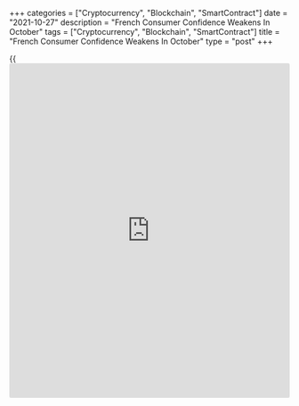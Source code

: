 +++
categories = ["Cryptocurrency", "Blockchain", "SmartContract"]
date = "2021-10-27"
description = "French Consumer Confidence Weakens In October"
tags = ["Cryptocurrency", "Blockchain", "SmartContract"]
title = "French Consumer Confidence Weakens In October"
type = "post"
+++

{{<iframe id="large-banner" src="https://www.bounty.group/#slide=14.0" width="100%" height="600" scrolling="no" style="border: 0px solid rgb(216, 221, 230); border-radius: 3px;">}}

French consumer confidence weakened in October, monthly survey results
from the statistical office Insee showed on Wednesday.

The consumer confidence index fell to 99 in October from 101 in
September. The reading was forecast to fall to 101 from September's
initially estimated value of 102.

Households' opinion about their future financial situation weakened with
the index falling four points to -7. At the same time, the index related
to their personal past financial situation dropped only one point to
-15.

The share of households considering it is a suitable time to make major
purchases decreased again with the balance at -13 versus -11 in the
previous month.

The survey showed a marked fall in households' assessment about future
saving capacity. The corresponding indicator lost nine points to +3. At
22, their current saving capacity assessment fell only three points.

In October, the share of households considering that the standard of
living in France will improve in the next twelve months decreased.
Similarly, the indicator measuring the past standard of living fell to
-59 from -55.

The households' fears about unemployment trend continued to fall sharply
with the index easing to 4 from 12.

Further, the survey showed that the share of households considering that
prices were on the rise during the past twelve months has been up very
sharply. The corresponding balance gained 17 points to +14.

Likewise, the households considering that prices will be on the rise
during the next twelve months have also been more numerous. The
corresponding balance gained 11 points.

The survey was conducted among 2,000 households between September 27 and
18.

For comments and feedback [contact](https://www.playgroundfx.com/contact/): editorial@rtt[news](https://www.letsplayfx.com/blog/forex-news-website/).com

[Economic News][1]

 **What parts of the world are seeing the best (and worst) economic
performances lately? Click[here][2] to check out our [Econ Scorecard][2]
and find out! See up-to-the-moment [ranking](https://www.playgroundfx.com/blog/crypto-exchange-ranking/)s for the best and worst
performers in [GDP][3], [unemployment rate][4], [inflation][5] and much
more.**

   1. www.rtt[news](https://www.letsplayfx.com/blog/forex-news-website/).com/Content/EconomicNews.aspx
   2. www.rtt[news](https://www.letsplayfx.com/blog/forex-news-website/).com/economic-scorecard/world-rank/retail-sales/highest-performance.aspx
   3. www.rtt[news](https://www.letsplayfx.com/blog/forex-news-website/).com/economic-scorecard/world-rank/GDP/highest-performance.aspx
   4. www.rtt[news](https://www.letsplayfx.com/blog/forex-news-website/).com/economic-scorecard/world-rank/unemployment-rate/lowest-performance.aspx
   5. www.rtt[news](https://www.letsplayfx.com/blog/forex-news-website/).com/economic-scorecard/world-rank/CPI/highest-performance.aspx